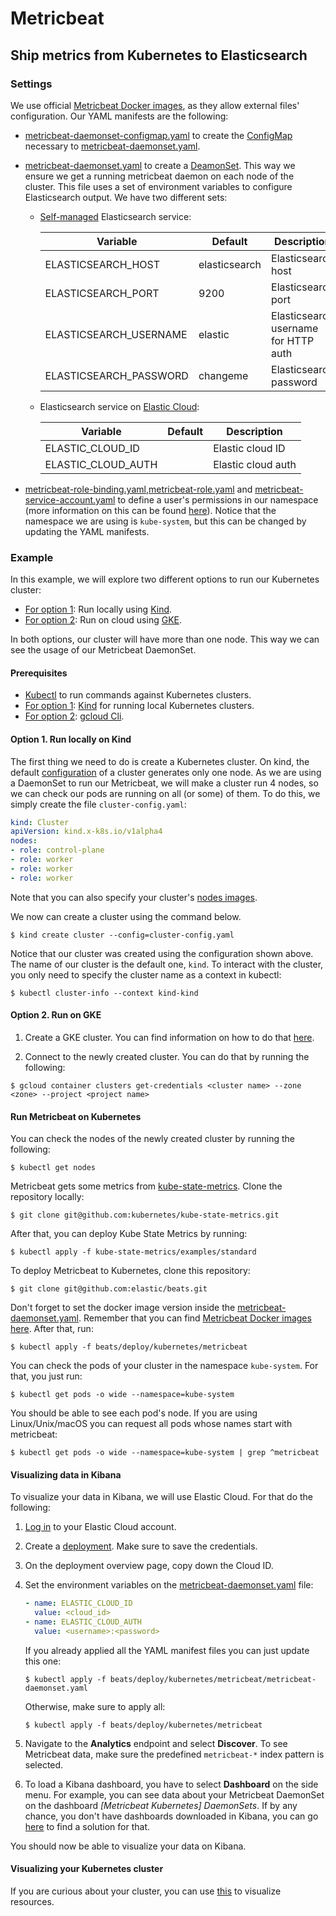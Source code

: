 # Metricbeat

## Ship metrics from Kubernetes to Elasticsearch

### Settings


We use official [Metricbeat Docker images](https://www.docker.elastic.co/r/beats/metricbeat), as they allow external files' configuration. Our YAML manifests are the following:

* [metricbeat-daemonset-configmap.yaml](metricbeat-daemonset-configmap.yaml) to create the [ConfigMap](https://kubernetes.io/docs/concepts/configuration/configmap/) necessary to [metricbeat-daemonset.yaml](metricbeat-daemonset.yaml).

* [metricbeat-daemonset.yaml](metricbeat-daemonset.yaml) to create a [DeamonSet](https://kubernetes.io/docs/concepts/workloads/controllers/daemonset/). This way we ensure we get a running metricbeat daemon on each node of the cluster.
This file uses a set of environment variables to configure Elasticsearch output. We have two different sets:
  * [Self-managed](https://www.elastic.co/guide/en/beats/metricbeat/current/elasticsearch-output.html) Elasticsearch service:

    | Variable               | Default       | Description                          |
    |------------------------|---------------|--------------------------------------|
    | ELASTICSEARCH_HOST     | elasticsearch | Elasticsearch host                   |
     | ELASTICSEARCH_PORT     | 9200          | Elasticsearch port                   |
     | ELASTICSEARCH_USERNAME | elastic       | Elasticsearch username for HTTP auth |
     | ELASTICSEARCH_PASSWORD | changeme      | Elasticsearch password               |

  * Elasticsearch service on [Elastic Cloud](https://www.elastic.co/guide/en/beats/metricbeat/current/configure-cloud-id.html):

      | Variable           | Default | Description        |
      |--------------------|---------|--------------------|
      | ELASTIC_CLOUD_ID   |         | Elastic cloud ID   |
      | ELASTIC_CLOUD_AUTH |         | Elastic cloud auth |

* [metricbeat-role-binding.yaml](metricbeat-role-binding.yaml),[metricbeat-role.yaml](metricbeat-role.yaml) and [metricbeat-service-account.yaml](metricbeat-service-account.yaml) to define a user's permissions in our namespace (more information on this can be found [here](https://kubernetes.io/docs/reference/access-authn-authz/rbac/)). Notice that the namespace we are using is `kube-system`, but this can be changed by updating the YAML manifests.



### Example

In this example, we will explore two different options to run our Kubernetes cluster:

- [For option 1](#Option-1.-Run-locally-on-Kind): Run locally using [Kind](https://kind.sigs.k8s.io/).
- [For option 2](#Option-2.-Run-on-GKE): Run on cloud using [GKE](https://cloud.google.com/kubernetes-engine).

In both options, our cluster will have more than one node.
This way we can see the usage of our Metricbeat DaemonSet.


#### Prerequisites

- [Kubectl](https://kubernetes.io/docs/tasks/tools/) to run commands against Kubernetes clusters.
- [For option 1](#Option-1.-Run-locally-on-Kind): [Kind](https://kind.sigs.k8s.io/docs/user/quick-start/) for running local Kubernetes clusters.
- [For option 2](#Option-2.-Run-on-GKE): [gcloud Cli](https://cloud.google.com/sdk/docs/install).

#### Option 1. Run locally on Kind

The first thing we need to do is create a Kubernetes cluster. On kind, the default [configuration](https://kind.sigs.k8s.io/docs/user/configuration/) of a cluster generates only one node. As we are using a DaemonSet to run our Metricbeat, we will make a cluster run 4 nodes, so we can check our pods are running on all (or some) of them. To do this, we simply create the file `cluster-config.yaml`:
```YAML
kind: Cluster
apiVersion: kind.x-k8s.io/v1alpha4
nodes:
- role: control-plane
- role: worker
- role: worker
- role: worker
```

Note that you can also specify your cluster's [nodes images](https://hub.docker.com/r/kindest/node/tags).

We now can create a cluster using the command below.

```
$ kind create cluster --config=cluster-config.yaml
```



Notice that our cluster was created using the configuration shown above. The name of our cluster is the default one, `kind`. To interact with the cluster, you only need to specify the cluster name as a context in kubectl:

```
$ kubectl cluster-info --context kind-kind
```


#### Option 2. Run on GKE

1. Create a GKE cluster. You can find information on how to do that [here](https://cloud.google.com/kubernetes-engine/docs/deploy-app-cluster).

2. Connect to the newly created cluster. You can do that by running the following:
```
$ gcloud container clusters get-credentials <cluster name> --zone <zone> --project <project name>
```


#### Run Metricbeat on Kubernetes

You can check the nodes of the newly created cluster by running the following:

```
$ kubectl get nodes
```

Metricbeat gets some metrics from [kube-state-metrics](https://github.com/kubernetes/kube-state-metrics).
Clone the repository locally:

```
$ git clone git@github.com:kubernetes/kube-state-metrics.git
```

After that, you can deploy Kube State Metrics by running:

```
$ kubectl apply -f kube-state-metrics/examples/standard
```

To deploy Metricbeat to Kubernetes, clone this repository:

```
$ git clone git@github.com:elastic/beats.git
```

Don't forget to set the docker image version inside the [metricbeat-daemonset.yaml](metricbeat-daemonset.yaml).
Remember that you can find [Metricbeat Docker images here](https://www.docker.elastic.co/r/beats/metricbeat).
After that, run:

```
$ kubectl apply -f beats/deploy/kubernetes/metricbeat
```

You can check the pods of your cluster in the namespace `kube-system`. For that, you just run:

```
$ kubectl get pods -o wide --namespace=kube-system
```

You should be able to see each pod's node.
If you are using Linux/Unix/macOS you can request all pods whose names start with metricbeat:

```
$ kubectl get pods -o wide --namespace=kube-system | grep ^metricbeat
```


#### Visualizing data in Kibana

To visualize your data in Kibana, we will use Elastic Cloud. For that do the following:



1. [Log in](https://cloud.elastic.co/home) to your Elastic Cloud account.

2. Create a [deployment](https://www.elastic.co/guide/en/cloud/current/ec-create-deployment.html). Make sure to save the credentials.

3. On the deployment overview page, copy down the Cloud ID.

4. Set the environment variables on the [metricbeat-daemonset.yaml](metricbeat-daemonset.yaml) file:

    ```YAML
    - name: ELASTIC_CLOUD_ID
      value: <cloud_id>
    - name: ELASTIC_CLOUD_AUTH
      value: <username>:<password>
    ```

    If you already applied all the YAML manifest files you can just update this one:

    ```
    $ kubectl apply -f beats/deploy/kubernetes/metricbeat/metricbeat-daemonset.yaml
    ```

    Otherwise, make sure to apply all:

    ```
    $ kubectl apply -f beats/deploy/kubernetes/metricbeat
    ```

5. Navigate to the **Analytics** endpoint and select **Discover**. To see Metricbeat data, make sure the predefined `metricbeat-*` index pattern is selected.

6. To load a Kibana dashboard, you have to select **Dashboard** on the side menu.
For example, you can see data about your Metricbeat DaemonSet on the dashboard *[Metricbeat Kubernetes] DaemonSets*.
If by any chance, you don't have dashboards downloaded in Kibana, you can go [here](https://www.elastic.co/guide/en/beats/metricbeat/current/load-kibana-dashboards.html) to find a solution for that.


You should now be able to visualize your data on Kibana.

#### Visualizing your Kubernetes cluster

If you are curious about your cluster, you can use [this](https://k8slens.dev/) to visualize resources.

